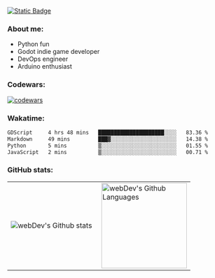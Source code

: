 [![Static Badge](https://img.shields.io/badge/Telegram-blue?style=flat&logo=telegram&link=https://t.me/sfkulagin)](https://t.me/sfkulagin)
### About me:

- Python fun
- Godot indie game developer
- DevOps engineer
- Arduino enthusiast

### Codewars:

[![codewars](https://www.codewars.com/users/talkafk/badges/large)](https://www.codewars.com/users/talkafk)

### Wakatime:

<!--START_SECTION:waka-->

```txt
GDScript     4 hrs 48 mins   █████████████████████░░░░   83.36 %
Markdown     49 mins         ███▓░░░░░░░░░░░░░░░░░░░░░   14.38 %
Python       5 mins          ▒░░░░░░░░░░░░░░░░░░░░░░░░   01.55 %
JavaScript   2 mins          ▒░░░░░░░░░░░░░░░░░░░░░░░░   00.71 %
```

<!--END_SECTION:waka-->

### GitHub stats:

<table>
  <tr>
    <td>
      <img align="left" src="http://github-readme-streak-stats.herokuapp.com?user=talkafk&theme=dark&background=000000" alt="webDev's Github stats" />
    </td>
    <td>
      <img height="195px" align="right" alt="webDev's Github Languages" src="https://github-readme-stats-sigma-five.vercel.app/api/top-langs/?username=talkafk&layout=compact&theme=vision-friendly-dark" />
    </td>
  </tr>
</table>
